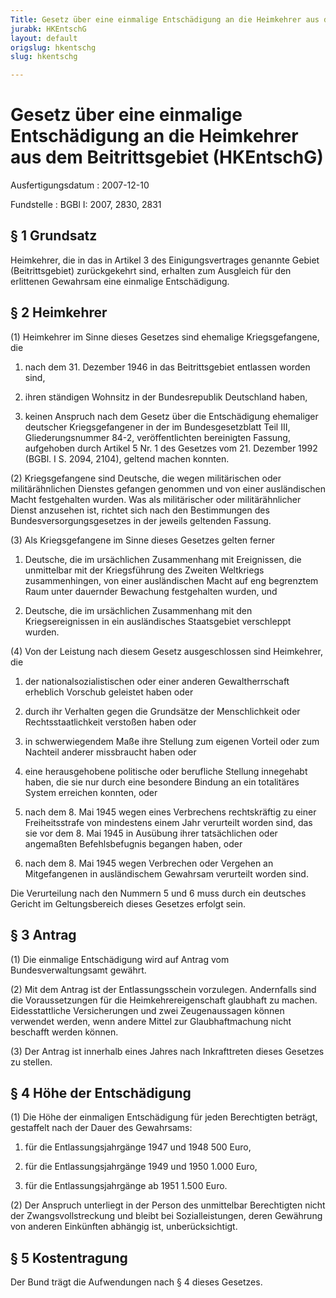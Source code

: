 ```yaml
---
Title: Gesetz über eine einmalige Entschädigung an die Heimkehrer aus dem Beitrittsgebiet
jurabk: HKEntschG
layout: default
origslug: hkentschg
slug: hkentschg

---
```


# Gesetz über eine einmalige Entschädigung an die Heimkehrer aus dem Beitrittsgebiet (HKEntschG)

Ausfertigungsdatum
:   2007-12-10

Fundstelle
:   BGBl I: 2007, 2830, 2831


## § 1 Grundsatz

Heimkehrer, die in das in Artikel 3 des Einigungsvertrages genannte Gebiet (Beitrittsgebiet) zurückgekehrt sind, erhalten zum Ausgleich für den erlittenen Gewahrsam eine einmalige Entschädigung.


## § 2 Heimkehrer

(1) Heimkehrer im Sinne dieses Gesetzes sind ehemalige Kriegsgefangene, die

1.  nach dem 31. Dezember 1946 in das Beitrittsgebiet entlassen worden sind,


2.  ihren ständigen Wohnsitz in der Bundesrepublik Deutschland haben,


3.  keinen Anspruch nach dem Gesetz über die Entschädigung ehemaliger deutscher Kriegsgefangener in der im Bundesgesetzblatt Teil III, Gliederungsnummer 84-2, veröffentlichten bereinigten Fassung, aufgehoben durch Artikel 5 Nr. 1 des Gesetzes vom 21. Dezember 1992 (BGBl. I S. 2094, 2104), geltend machen konnten.




(2) Kriegsgefangene sind Deutsche, die wegen militärischen oder militärähnlichen Dienstes gefangen genommen und von einer ausländischen Macht festgehalten wurden. Was als militärischer oder militärähnlicher Dienst anzusehen ist, richtet sich nach den Bestimmungen des Bundesversorgungsgesetzes in der jeweils geltenden Fassung.

(3) Als Kriegsgefangene im Sinne dieses Gesetzes gelten ferner

1.  Deutsche, die im ursächlichen Zusammenhang mit Ereignissen, die unmittelbar mit der Kriegsführung des Zweiten Weltkriegs zusammenhingen, von einer ausländischen Macht auf eng begrenztem Raum unter dauernder Bewachung festgehalten wurden, und


2.  Deutsche, die im ursächlichen Zusammenhang mit den Kriegsereignissen in ein ausländisches Staatsgebiet verschleppt wurden.




(4) Von der Leistung nach diesem Gesetz ausgeschlossen sind Heimkehrer, die

1.  der nationalsozialistischen oder einer anderen Gewaltherrschaft erheblich Vorschub geleistet haben oder


2.  durch ihr Verhalten gegen die Grundsätze der Menschlichkeit oder Rechtsstaatlichkeit verstoßen haben oder


3.  in schwerwiegendem Maße ihre Stellung zum eigenen Vorteil oder zum Nachteil anderer missbraucht haben oder


4.  eine herausgehobene politische oder berufliche Stellung innegehabt haben, die sie nur durch eine besondere Bindung an ein totalitäres System erreichen konnten, oder


5.  nach dem 8. Mai 1945 wegen eines Verbrechens rechtskräftig zu einer Freiheitsstrafe von mindestens einem Jahr verurteilt worden sind, das sie vor dem 8. Mai 1945 in Ausübung ihrer tatsächlichen oder angemaßten Befehlsbefugnis begangen haben, oder


6.  nach dem 8. Mai 1945 wegen Verbrechen oder Vergehen an Mitgefangenen in ausländischem Gewahrsam verurteilt worden sind.



Die Verurteilung nach den Nummern 5 und 6 muss durch ein deutsches Gericht im Geltungsbereich dieses Gesetzes erfolgt sein.


## § 3 Antrag

(1) Die einmalige Entschädigung wird auf Antrag vom Bundesverwaltungsamt gewährt.

(2) Mit dem Antrag ist der Entlassungsschein vorzulegen. Andernfalls sind die Voraussetzungen für die Heimkehrereigenschaft glaubhaft zu machen. Eidesstattliche Versicherungen und zwei Zeugenaussagen können verwendet werden, wenn andere Mittel zur Glaubhaftmachung nicht beschafft werden können.

(3) Der Antrag ist innerhalb eines Jahres nach Inkrafttreten dieses Gesetzes zu stellen.


## § 4 Höhe der Entschädigung

(1) Die Höhe der einmaligen Entschädigung für jeden Berechtigten beträgt, gestaffelt nach der Dauer des Gewahrsams:

1.  für die Entlassungsjahrgänge
    1947 und 1948
    500 Euro,


2.  für die Entlassungsjahrgänge
    1949 und 1950
    1\.000 Euro,


3.  für die Entlassungsjahrgänge
    ab 1951
    1\.500 Euro.




(2) Der Anspruch unterliegt in der Person des unmittelbar Berechtigten nicht der Zwangsvollstreckung und bleibt bei Sozialleistungen, deren Gewährung von anderen Einkünften abhängig ist, unberücksichtigt.


## § 5 Kostentragung

Der Bund trägt die Aufwendungen nach § 4 dieses Gesetzes.

